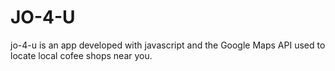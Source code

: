# JO-4-U
jo-4-u is an app developed with javascript and the Google Maps API used to locate local cofee shops near you.
